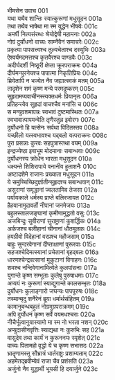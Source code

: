 भीमसेन उवाच	001  
यथा यथैव शान्तिः स्यात्कुरूणां मधुसूदन	001a  
तथा तथैव भाषेथा मा स्म युद्धेन भीषयेः	001c  
अमर्षी नित्यसंरब्धः श्रेयोद्वेषी महामनाः	002a  
नोग्रं दुर्योधनो वाच्यः साम्नैवैनं समाचरेः	002c  
प्रकृत्या पापसत्त्वश्च तुल्यचेताश्च दस्युभिः	003a  
ऐश्वर्यमदमत्तश्च कृतवैरश्च पाण्डवैः	003c  
अदीर्घदर्शी निष्ठूरी क्षेप्ता क्रूरपराक्रमः	004a  
दीर्घमन्युरनेयश्च पापात्मा निकृतिप्रियः	004c  
म्रियेतापि न भज्येत नैव जह्यात्स्वकं मतम्	005a  
तादृशेन शमं कृष्ण मन्ये परमदुष्करम्	005c  
सुहृदामप्यवाचीनस्त्यक्तधर्मः प्रियानृतः	006a  
प्रतिहन्त्येव सुहृदां वाचश्चैव मनांसि च	006c  
स मन्युवशमापन्नः स्वभावं दुष्टमास्थितः	007a  
स्वभावात्पापमन्वेति तृणैस्तुन्न इवोरगः	007c  
दुर्योधनो हि यत्सेनः सर्वथा विदितस्तव	008a  
यच्छीलो यत्स्वभावश्च यद्बलो यत्पराक्रमः	008c  
पुरा प्रसन्नाः कुरवः सहपुत्रास्तथा वयम्	009a  
इन्द्रज्येष्ठा इवाभूम मोदमानाः सबान्धवाः	009c  
दुर्योधनस्य क्रोधेन भारता मधुसूदन	010a  
धक्ष्यन्ते शिशिरापाये वनानीव हुताशनैः	010c  
अष्टादशेमे राजानः प्रख्याता मधुसूदन	011a  
ये समुच्चिच्छिदुर्ज्ञातीन्सुहृदश्च सबान्धवान्	011c  
असुराणां समृद्धानां ज्वलतामिव तेजसा	012a  
पर्यायकाले धर्मस्य प्राप्ते बलिरजायत	012c  
हैहयानामुदावर्तो नीपानां जनमेजयः	013a  
बहुलस्तालजङ्घानां कृमीणामुद्धतो वसुः	013c  
अजबिन्दुः सुवीराणां सुराष्ट्राणां कुशर्द्धिकः	014a  
अर्कजश्च बलीहानां चीनानां धौतमूलकः	014c  
हयग्रीवो विदेहानां वरप्रश्च महौजसाम्	015a  
बाहुः सुन्दरवेगानां दीप्ताक्षाणां पुरूरवाः	015c  
सहजश्चेदिमत्स्यानां प्रचेतानां बृहद्बलः	016a  
धारणश्चेन्द्रवत्सानां मुकुटानां विगाहनः	016c  
शमश्च नन्दिवेगानामित्येते कुलपांसनाः	017a  
युगान्ते कृष्ण सम्भूताः कुलेषु पुरुषाधमाः	017c  
अप्ययं नः कुरूणां स्याद्युगान्ते कालसम्भृतः	018a  
दुर्योधनः कुलाङ्गारो जघन्यः पापपूरुषः	018c  
तस्मान्मृदु शनैरेनं ब्रूया धर्मार्थसंहितम्	019a  
कामानुबन्धबहुलं नोग्रमुग्रपराक्रमम्	019c  
अपि दुर्योधनं कृष्ण सर्वे वयमधश्चराः	020a  
नीचैर्भूत्वानुयास्यामो मा स्म नो भरता नशन्	020c  
अप्युदासीनवृत्तिः स्याद्यथा नः कुरुभिः सह	021a  
वासुदेव तथा कार्यं न कुरूननयः स्पृशेत्	021c  
वाच्यः पितामहो वृद्धो ये च कृष्ण सभासदः	022a  
भ्रातॄणामस्तु सौभ्रात्रं धार्तराष्ट्रः प्रशाम्यताम्	022c  
अहमेतद्ब्रवीम्येवं राजा चैव प्रशंसति	023a  
अर्जुनो नैव युद्धार्थी भूयसी हि दयार्जुने	023c  
